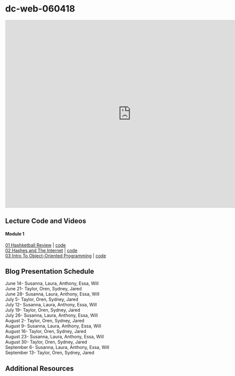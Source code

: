 # dc-web-060418
 
<iframe src="https://calendar.google.com/calendar/embed?src=flatironschool.com_10dkckhpnpcenkhvlo07c64amc%40group.calendar.google.com&ctz=America%2FNew_York" style="border: 0" width="800" height="600" frameborder="0" scrolling="no"></iframe>

## Lecture Code and Videos

#### Module 1

[01 Hashketball Review](https://youtu.be/bTPHWP71jWw) | [code](https://github.com/learn-co-students/dc-web-060418/tree/master/01-hashketball-review) \
[02 Hashes and The Internet](https://youtu.be/d-flj4NOoT0) | [code](https://github.com/learn-co-students/dc-web-060418/tree/master/02-apis-and-the-internet) \
[03 Intro To Object-Oriented Programming](https://youtu.be/EyI4UiTFfSU) | [code](https://github.com/learn-co-students/dc-web-060418/tree/master/03-object-oriented-programming)

## Blog Presentation Schedule

June 14- Susanna, Laura, Anthony, Essa, Will \
June 21- Taylor, Oren, Sydney, Jared \
June 28- Susanna, Laura, Anthony, Essa, Will \
July 5- Taylor, Oren, Sydney, Jared \
July 12- Susanna, Laura, Anthony, Essa, Will \
July 19- Taylor, Oren, Sydney, Jared \
July 26- Susanna, Laura, Anthony, Essa, Will \
August 2- Taylor, Oren, Sydney, Jared \
August 9- Susanna, Laura, Anthony, Essa, Will \
August 16- Taylor, Oren, Sydney, Jared \
August 23- Susanna, Laura, Anthony, Essa, Will \
August 30- Taylor, Oren, Sydney, Jared \
September 6- Susanna, Laura, Anthony, Essa, Will \
September 13- Taylor, Oren, Sydney, Jared 

## Additional Resources
